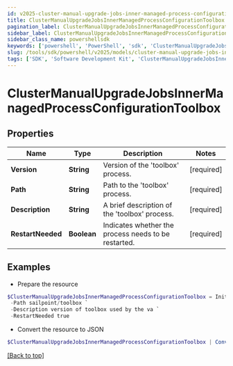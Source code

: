 ```yaml
---
id: v2025-cluster-manual-upgrade-jobs-inner-managed-process-configuration-toolbox
title: ClusterManualUpgradeJobsInnerManagedProcessConfigurationToolbox
pagination_label: ClusterManualUpgradeJobsInnerManagedProcessConfigurationToolbox
sidebar_label: ClusterManualUpgradeJobsInnerManagedProcessConfigurationToolbox
sidebar_class_name: powershellsdk
keywords: ['powershell', 'PowerShell', 'sdk', 'ClusterManualUpgradeJobsInnerManagedProcessConfigurationToolbox', 'V2025ClusterManualUpgradeJobsInnerManagedProcessConfigurationToolbox'] 
slug: /tools/sdk/powershell/v2025/models/cluster-manual-upgrade-jobs-inner-managed-process-configuration-toolbox
tags: ['SDK', 'Software Development Kit', 'ClusterManualUpgradeJobsInnerManagedProcessConfigurationToolbox', 'V2025ClusterManualUpgradeJobsInnerManagedProcessConfigurationToolbox']
---
```



# ClusterManualUpgradeJobsInnerManagedProcessConfigurationToolbox

## Properties

Name | Type | Description | Notes
------------ | ------------- | ------------- | -------------
**Version** | **String** | Version of the 'toolbox' process. | [required]
**Path** | **String** | Path to the 'toolbox' process. | [required]
**Description** | **String** | A brief description of the 'toolbox' process. | [required]
**RestartNeeded** | **Boolean** | Indicates whether the process needs to be restarted. | [required]

## Examples

- Prepare the resource
```powershell
$ClusterManualUpgradeJobsInnerManagedProcessConfigurationToolbox = Initialize-V2025ClusterManualUpgradeJobsInnerManagedProcessConfigurationToolbox  -Version 3004 `
 -Path sailpoint/toolbox `
 -Description version of toolbox used by the va `
 -RestartNeeded true
```

- Convert the resource to JSON
```powershell
$ClusterManualUpgradeJobsInnerManagedProcessConfigurationToolbox | ConvertTo-JSON
```


[[Back to top]](#) 

